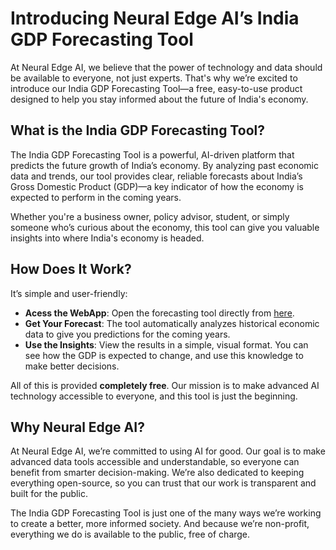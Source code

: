 # Introducing Neural Edge AI’s India GDP Forecasting Tool

At Neural Edge AI, we believe that the power of technology and data should be available to everyone, not just experts. That's why we’re excited to introduce our India GDP Forecasting Tool—a free, easy-to-use product designed to help you stay informed about the future of India's economy.

## What is the India GDP Forecasting Tool?

The India GDP Forecasting Tool is a powerful, AI-driven platform that predicts the future growth of India’s economy. By analyzing past economic data and trends, our tool provides clear, reliable forecasts about India’s Gross Domestic Product (GDP)—a key indicator of how the economy is expected to perform in the coming years.

Whether you're a business owner, policy advisor, student, or simply someone who’s curious about the economy, this tool can give you valuable insights into where India's economy is headed.

## How Does It Work?

It’s simple and user-friendly:

- **Acess the WebApp**: Open the forecasting tool directly from [here](https://india-gdp-forecasting.streamlit.app).
- **Get Your Forecast**: The tool automatically analyzes historical economic data to give you predictions for the coming years.
- **Use the Insights**: View the results in a simple, visual format. You can see how the GDP is expected to change, and use this knowledge to make better decisions.

All of this is provided **completely free**. Our mission is to make advanced AI technology accessible to everyone, and this tool is just the beginning. 

## Why Neural Edge AI?

At Neural Edge AI, we’re committed to using AI for good. Our goal is to make advanced data tools accessible and understandable, so everyone can benefit from smarter decision-making. We’re also dedicated to keeping everything open-source, so you can trust that our work is transparent and built for the public.

The India GDP Forecasting Tool is just one of the many ways we’re working to create a better, more informed society. And because we’re non-profit, everything we do is available to the public, free of charge.
